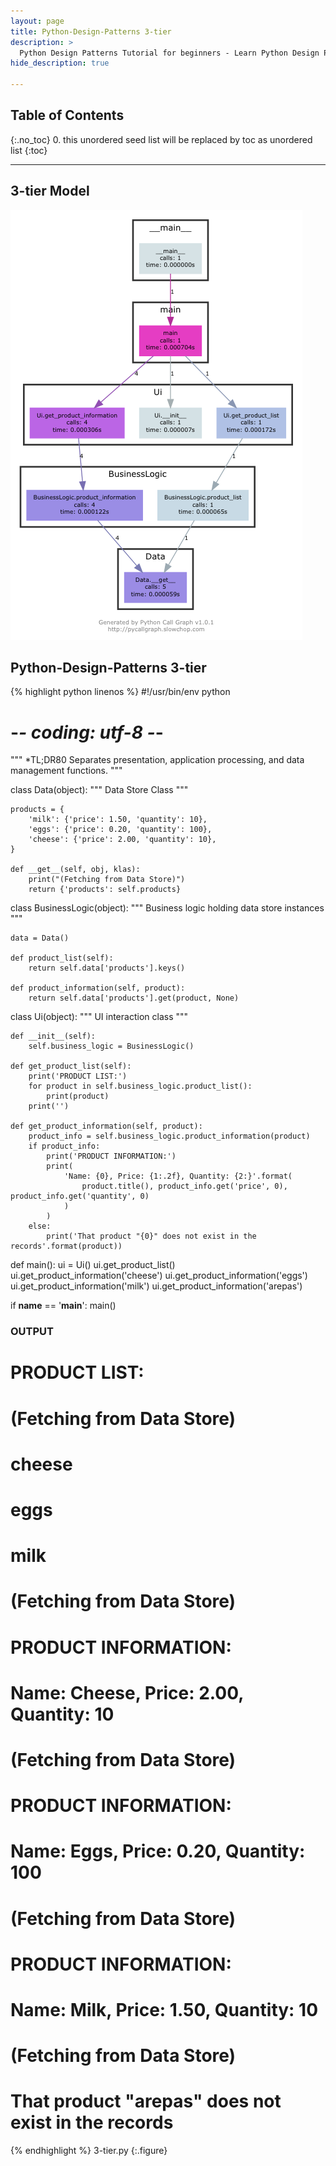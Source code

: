 ```yaml
---
layout: page
title: Python-Design-Patterns 3-tier
description: >
  Python Design Patterns Tutorial for beginners - Learn Python Design Patterns in simple and easy steps starting from basic to advanced concepts with examples ...
hide_description: true

---
```


## Table of Contents
{:.no_toc}
0. this unordered seed list will be replaced by toc as unordered list
{:toc}

---

## 3-tier Model

![](/courses/python-fesign-patterns/structural/viz/3-tier.py.png)

## Python-Design-Patterns 3-tier

{% highlight python linenos %}
#!/usr/bin/env python
# -*- coding: utf-8 -*-

"""
*TL;DR80
Separates presentation, application processing, and data management functions.
"""

class Data(object):
    """ Data Store Class """

    products = {
        'milk': {'price': 1.50, 'quantity': 10},
        'eggs': {'price': 0.20, 'quantity': 100},
        'cheese': {'price': 2.00, 'quantity': 10},
    }

    def __get__(self, obj, klas):
        print("(Fetching from Data Store)")
        return {'products': self.products}

class BusinessLogic(object):
    """ Business logic holding data store instances """

    data = Data()

    def product_list(self):
        return self.data['products'].keys()

    def product_information(self, product):
        return self.data['products'].get(product, None)

class Ui(object):
    """ UI interaction class """

    def __init__(self):
        self.business_logic = BusinessLogic()

    def get_product_list(self):
        print('PRODUCT LIST:')
        for product in self.business_logic.product_list():
            print(product)
        print('')

    def get_product_information(self, product):
        product_info = self.business_logic.product_information(product)
        if product_info:
            print('PRODUCT INFORMATION:')
            print(
                'Name: {0}, Price: {1:.2f}, Quantity: {2:}'.format(
                    product.title(), product_info.get('price', 0), product_info.get('quantity', 0)
                )
            )
        else:
            print('That product "{0}" does not exist in the records'.format(product))

def main():
    ui = Ui()
    ui.get_product_list()
    ui.get_product_information('cheese')
    ui.get_product_information('eggs')
    ui.get_product_information('milk')
    ui.get_product_information('arepas')

if __name__ == '__main__':
    main()

### OUTPUT ###
# PRODUCT LIST:
# (Fetching from Data Store)
# cheese
# eggs
# milk
#
# (Fetching from Data Store)
# PRODUCT INFORMATION:
# Name: Cheese, Price: 2.00, Quantity: 10
# (Fetching from Data Store)
# PRODUCT INFORMATION:
# Name: Eggs, Price: 0.20, Quantity: 100
# (Fetching from Data Store)
# PRODUCT INFORMATION:
# Name: Milk, Price: 1.50, Quantity: 10
# (Fetching from Data Store)
# That product "arepas" does not exist in the records
{% endhighlight %}
3-tier.py
{:.figure}

